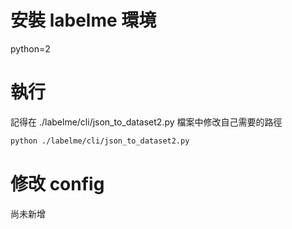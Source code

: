 # 安裝 labelme 環境  
python=2  

# 執行

記得在 ./labelme/cli/json_to_dataset2.py 檔案中修改自己需要的路徑  

```bash  
python ./labelme/cli/json_to_dataset2.py  
```  

# 修改 config  
尚未新增